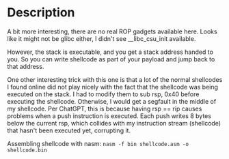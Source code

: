 # Description
A bit more interesting, there are no real ROP gadgets available here. Looks like it might not be glibc either, I didn't see __libc_csu_init available.

However, the stack is executable, and you get a stack address handed to you. So you can write shellcode as part of your payload and jump back to that address.

One other interesting trick with this one is that a lot of the normal shellcodes I found online did not play nicely with the fact that the shellcode was being executed on the stack. I had to modify them to sub rsp, 0x40 before executing the shellcode. Otherwise, I would get a segfault in the middle of my shellcode. Per ChatGPT, this is because having rsp == rip causes problems when a push instruction is executed. Each push writes 8 bytes below the current rsp, which collides with my instruction stream (shellcode) that hasn't been executed yet, corrupting it.

Assembling shellcode with nasm:
`nasm -f bin shellcode.asm -o shellcode.bin`
